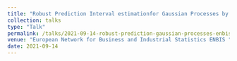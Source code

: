 ```yaml
---
title: "Robust Prediction Interval estimationfor Gaussian Processes by Cross-Validation method"
collection: talks
type: "Talk"
permalink: /talks/2021-09-14-robust-prediction-gaussian-processes-enbis
venue: "European Network for Business and Industrial Statistics ENBIS "
date: 2021-09-14
---
```

